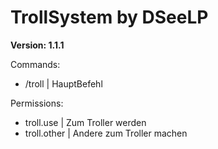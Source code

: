 # TrollSystem by DSeeLP

__**Version: 1.1.1**__

Commands:

- /troll | HauptBefehl

Permissions:

- troll.use | Zum Troller werden
- troll.other | Andere zum Troller machen
